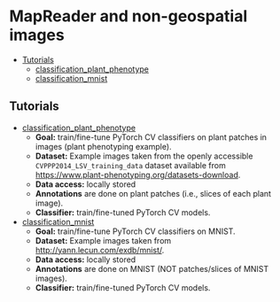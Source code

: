 # MapReader and non-geospatial images

- [Tutorials](#tutorials)
  - [classification_plant_phenotype](./classification_plant_phenotype)
  - [classification_mnist](./classification_mnist)

## Tutorials

- [classification_plant_phenotype](./classification_plant_phenotype)
  * **Goal:** train/fine-tune PyTorch CV classifiers on plant patches in images (plant phenotyping example).
  * **Dataset:** Example images taken from the openly accessible `CVPPP2014_LSV_training_data` dataset available from https://www.plant-phenotyping.org/datasets-download. 
  * **Data access:** locally stored
  * **Annotations** are done on plant patches (i.e., slices of each plant image).
  * **Classifier:** train/fine-tuned PyTorch CV models.
- [classification_mnist](./classification_mnist)
  * **Goal:** train/fine-tune PyTorch CV classifiers on MNIST.
  * **Dataset:** Example images taken from http://yann.lecun.com/exdb/mnist/. 
  * **Data access:** locally stored
  * **Annotations** are done on MNIST (NOT patches/slices of MNIST images).
  * **Classifier:** train/fine-tuned PyTorch CV models.
